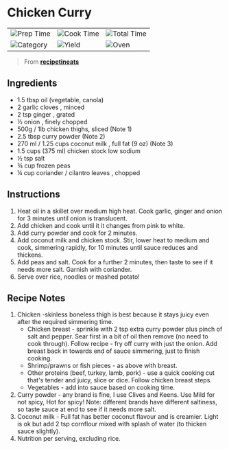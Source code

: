 # Chicken Curry

|  |  |  |
| ----------- | ----------- | ----------- |
| ![Prep Time](https://img.shields.io/badge/Prep_Time-8_min.-2451ba) | ![Cook Time](https://img.shields.io/badge/Cook_Time-20_min.-2451ba) | ![Total Time](https://img.shields.io/badge/Total_Time-28_min.-2451ba)
| ![Category](https://img.shields.io/badge/Category-Dinner-2451ba) | ![Yield](https://img.shields.io/badge/Yield-4_servings-2451ba) | ![Oven](https://img.shields.io/badge/Cooking_Method-Stovetop-2451ba)

> From **[recipetineats](https://www.recipetineats.com/chicken-curry/)**

## Ingredients

- 1.5 tbsp oil (vegetable, canola)
- 2 garlic cloves , minced
- 2 tsp ginger , grated
- &frac12; onion , finely chopped
- 500g / 1lb chicken thighs, sliced (Note 1)
- 2.5 tbsp curry powder (Note 2)
- 270 ml / 1.25 cups coconut milk , full fat (9 oz) (Note 3)
- 1.5 cups (375 ml) chicken stock low sodium
- &frac12; tsp salt
- &frac34; cup frozen peas
- &frac14; cup coriander / cilantro leaves , chopped

## Instructions

1. Heat oil in a skillet over medium high heat. Cook garlic, ginger and onion for 3 minutes until onion is translucent.
2. Add chicken and cook until it it changes from pink to white.
3. Add curry powder and cook for 2 minutes.
4. Add coconut milk and chicken stock. Stir, lower heat to medium and cook, simmering rapidly, for 10 minutes until sauce reduces and thickens.
5. Add peas and salt. Cook for a further 2 minutes, then taste to see if it needs more salt. Garnish with coriander.
6. Serve over rice, noodles or mashed potato!

## Recipe Notes

1. Chicken -skinless boneless thigh is best because it stays juicy even after the required simmering time.
    - Chicken breast - sprinkle with 2 tsp extra curry powder plus pinch of salt and pepper. Sear first in a bit of oil then remove (no need to cook through). Follow recipe - fry off curry with just the onion. Add breast back in towards end of sauce simmering, just to finish cooking.
    - Shrimp/prawns or fish pieces - as above with breast.
    - Other proteins (beef, turkey, lamb, pork) - use a quick cooking cut that's tender and juicy, slice or dice. Follow chicken breast steps.
    - Vegetables - add into sauce based on cooking time.
2. Curry powder - any brand is fine, I use Clives and Keens. Use Mild for not spicy, Hot for spicy! Note: different brands have different saltiness, so taste sauce at end to see if it needs more salt.
3. Coconut milk - Full fat has better coconut flavour and is creamier. Light is ok but add 2 tsp cornflour mixed with splash of water (to thicken sauce slightly).
4. Nutrition per serving, excluding rice.

